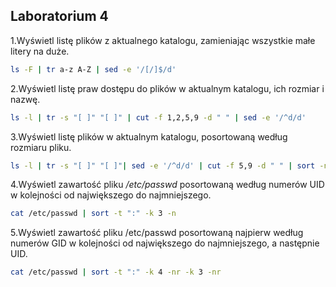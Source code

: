 ## Laboratorium 4

1\.Wyświetl listę plików z aktualnego katalogu, zamieniając wszystkie małe litery na duże. 

```sh
ls -F | tr a-z A-Z | sed -e '/[/]$/d'
```

2\.Wyświetl listę praw dostępu do plików w aktualnym katalogu, ich rozmiar i nazwę.

```sh
ls -l | tr -s "[ ]" "[ ]" | cut -f 1,2,5,9 -d " " | sed -e '/^d/d'
```

3\.Wyświetl listę plików w aktualnym katalogu, posortowaną według rozmiaru pliku.

```sh
ls -l | tr -s "[ ]" "[ ]"| sed -e '/^d/d' | cut -f 5,9 -d " " | sort -n
```

4\.Wyświetl zawartość pliku */etc/passwd* posortowaną według numerów UID w kolejności od największego do najmniejszego.

```sh
cat /etc/passwd | sort -t ":" -k 3 -n
```

5\.Wyświetl zawartość pliku /etc/passwd posortowaną najpierw według numerów GID w kolejności od największego do najmniejszego, a następnie UID.

```sh
cat /etc/passwd | sort -t ":" -k 4 -nr -k 3 -nr
```
